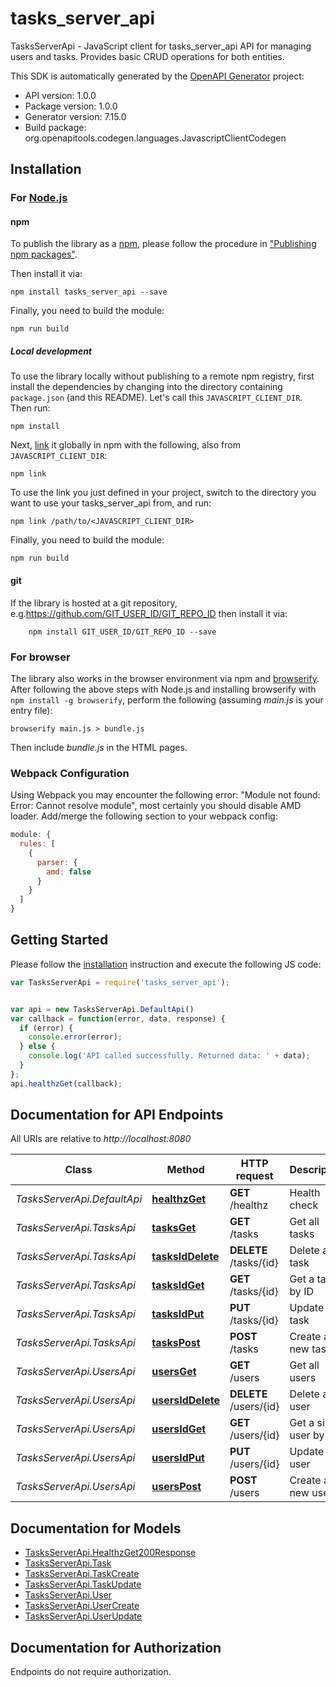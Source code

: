 # tasks_server_api

TasksServerApi - JavaScript client for tasks_server_api
API for managing users and tasks. Provides basic CRUD operations for both entities.

This SDK is automatically generated by the [OpenAPI Generator](https://openapi-generator.tech) project:

- API version: 1.0.0
- Package version: 1.0.0
- Generator version: 7.15.0
- Build package: org.openapitools.codegen.languages.JavascriptClientCodegen

## Installation

### For [Node.js](https://nodejs.org/)

#### npm

To publish the library as a [npm](https://www.npmjs.com/), please follow the procedure in ["Publishing npm packages"](https://docs.npmjs.com/getting-started/publishing-npm-packages).

Then install it via:

```shell
npm install tasks_server_api --save
```

Finally, you need to build the module:

```shell
npm run build
```

##### Local development

To use the library locally without publishing to a remote npm registry, first install the dependencies by changing into the directory containing `package.json` (and this README). Let's call this `JAVASCRIPT_CLIENT_DIR`. Then run:

```shell
npm install
```

Next, [link](https://docs.npmjs.com/cli/link) it globally in npm with the following, also from `JAVASCRIPT_CLIENT_DIR`:

```shell
npm link
```

To use the link you just defined in your project, switch to the directory you want to use your tasks_server_api from, and run:

```shell
npm link /path/to/<JAVASCRIPT_CLIENT_DIR>
```

Finally, you need to build the module:

```shell
npm run build
```

#### git

If the library is hosted at a git repository, e.g.https://github.com/GIT_USER_ID/GIT_REPO_ID
then install it via:

```shell
    npm install GIT_USER_ID/GIT_REPO_ID --save
```

### For browser

The library also works in the browser environment via npm and [browserify](http://browserify.org/). After following
the above steps with Node.js and installing browserify with `npm install -g browserify`,
perform the following (assuming *main.js* is your entry file):

```shell
browserify main.js > bundle.js
```

Then include *bundle.js* in the HTML pages.

### Webpack Configuration

Using Webpack you may encounter the following error: "Module not found: Error:
Cannot resolve module", most certainly you should disable AMD loader. Add/merge
the following section to your webpack config:

```javascript
module: {
  rules: [
    {
      parser: {
        amd: false
      }
    }
  ]
}
```

## Getting Started

Please follow the [installation](#installation) instruction and execute the following JS code:

```javascript
var TasksServerApi = require('tasks_server_api');


var api = new TasksServerApi.DefaultApi()
var callback = function(error, data, response) {
  if (error) {
    console.error(error);
  } else {
    console.log('API called successfully. Returned data: ' + data);
  }
};
api.healthzGet(callback);

```

## Documentation for API Endpoints

All URIs are relative to *http://localhost:8080*

Class | Method | HTTP request | Description
------------ | ------------- | ------------- | -------------
*TasksServerApi.DefaultApi* | [**healthzGet**](docs/DefaultApi.md#healthzGet) | **GET** /healthz | Health check
*TasksServerApi.TasksApi* | [**tasksGet**](docs/TasksApi.md#tasksGet) | **GET** /tasks | Get all tasks
*TasksServerApi.TasksApi* | [**tasksIdDelete**](docs/TasksApi.md#tasksIdDelete) | **DELETE** /tasks/{id} | Delete a task
*TasksServerApi.TasksApi* | [**tasksIdGet**](docs/TasksApi.md#tasksIdGet) | **GET** /tasks/{id} | Get a task by ID
*TasksServerApi.TasksApi* | [**tasksIdPut**](docs/TasksApi.md#tasksIdPut) | **PUT** /tasks/{id} | Update a task
*TasksServerApi.TasksApi* | [**tasksPost**](docs/TasksApi.md#tasksPost) | **POST** /tasks | Create a new task
*TasksServerApi.UsersApi* | [**usersGet**](docs/UsersApi.md#usersGet) | **GET** /users | Get all users
*TasksServerApi.UsersApi* | [**usersIdDelete**](docs/UsersApi.md#usersIdDelete) | **DELETE** /users/{id} | Delete a user
*TasksServerApi.UsersApi* | [**usersIdGet**](docs/UsersApi.md#usersIdGet) | **GET** /users/{id} | Get a single user by ID
*TasksServerApi.UsersApi* | [**usersIdPut**](docs/UsersApi.md#usersIdPut) | **PUT** /users/{id} | Update a user
*TasksServerApi.UsersApi* | [**usersPost**](docs/UsersApi.md#usersPost) | **POST** /users | Create a new user


## Documentation for Models

 - [TasksServerApi.HealthzGet200Response](docs/HealthzGet200Response.md)
 - [TasksServerApi.Task](docs/Task.md)
 - [TasksServerApi.TaskCreate](docs/TaskCreate.md)
 - [TasksServerApi.TaskUpdate](docs/TaskUpdate.md)
 - [TasksServerApi.User](docs/User.md)
 - [TasksServerApi.UserCreate](docs/UserCreate.md)
 - [TasksServerApi.UserUpdate](docs/UserUpdate.md)


## Documentation for Authorization

Endpoints do not require authorization.

